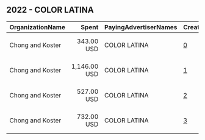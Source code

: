 ## 2022 - COLOR LATINA 
|OrganizationName|Spent|PayingAdvertiserNames|CreativeUrls|Impressions|Genders|AgeBrackets|CountryCodes|BillingAddresses|CandidateBallotInformation|
|:---|---:|:---|:---|---:|:---|:---|:---|:---|:---|
|Chong and Koster|343.00 USD|COLOR LATINA|[0](https://www.snap.com/political-ads/asset/f23d3b796242944465689aa9b054ee0261ad190e7e7ff0ff23d5ecc33b11450b?mediaType=png)|33,031||18-30|united states|"1640 Rhode Island Ave. NW, Suite 600,Washington,20036,US"||
|Chong and Koster|1,146.00 USD|COLOR LATINA|[1](https://www.snap.com/political-ads/asset/dd2620b5b93a5bad0dcde489e96d31fa1cfc13032dd3c8921a1b59d58d8f630a?mediaType=png)|130,686||18-30|united states|"1640 Rhode Island Ave. NW, Suite 600,Washington,20036,US"||
|Chong and Koster|527.00 USD|COLOR LATINA|[2](https://www.snap.com/political-ads/asset/e3ae0253d4ed4033b05c5299ac81f9d19074cecd968684f5149df999645c587a?mediaType=png)|54,695||18-30|united states|"1640 Rhode Island Ave. NW, Suite 600,Washington,20036,US"||
|Chong and Koster|732.00 USD|COLOR LATINA|[3](https://www.snap.com/political-ads/asset/3d5d54888b8bdb3bf78a0c9b747e21ecf572e8157a59bfd51f8c3e3b54813f1a?mediaType=png)|76,976||18-30|united states|"1640 Rhode Island Ave. NW, Suite 600,Washington,20036,US"||
